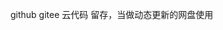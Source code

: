 <!--
 * @Description  : 头部注释
 * @Develop      : VSCode
 * @Author       : sandorn sandorn@live.cn
 * @Date         : 2022-12-22 17:35:56
 * @LastEditTime : 2024-09-20 14:10:05
 * @FilePath     : /CODE/README.md
 * @Github       : https://github.com/sandorn/home
-->
github gitee   云代码
留存，当做动态更新的网盘使用

